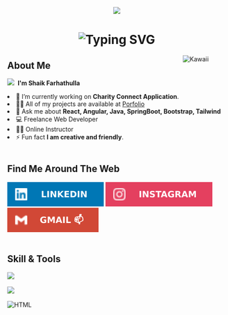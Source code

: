<p align=center><img src="https://github.com/theabdulsalman/theabdulsalman/assets/143430536/56d7ee7f-b9e3-48e9-9af6-a056c43f26ab"/></p>

<h1 align="center">
<a><img src="https://readme-typing-svg.demolab.com?font=Platypi&size=25&duration=2000&pause=1000&color=3888FF&center=true&random=false&width=450&lines=Software+Engineer;Full+Stack+Developer;Freelancer+Web+Developer;Online+Instructor" alt="Typing SVG" /></a>
</h1>

<img src="https://media.tenor.com/at27bgtYrKsAAAAi/purple-bat.gif" alt="Kawaii" width="100" height="100" align="right" />
<h2 align="left">About Me</h2>
<p><img src="https://media.tenor.com/UdMNNyr9BgIAAAAi/discord-discordgifemoji.gif" />&nbsp; <b>I'm Shaik Farhathulla</b> </p>
<li>🔭 I’m currently working on <b>Charity Connect Application</b>.</li>
<li>👨‍💻 All of my projects are available at <a href="https://shaikfarhathulla-dev.github.io/portfolio/">Porfolio</a></li>
<li>💬 Ask me about <b>React, Angular, Java, SpringBoot, Bootstrap, Tailwind</b></li>
<li>💻 Freelance Web Developer</li>
<li>🧑‍🏫 Online Instructor</li>
<li>⚡ Fun fact <b>I am creative and friendly</b>.</li>

<br>
<h2 align="left">Find Me Around The Web</h2>
<div align="left">
<a href="https://www.linkedin.com/in/shaik-farhathulla/"><img src="https://raw.githubusercontent.com/PROxZIMA/PROxZIMA/master/src/social/linkedin.svg" alt="shaik-farhathulla-dev-liinkedin"/></a></a>
<a href="https://www.instagram.com/shaik_farhath93/"><img src="https://raw.githubusercontent.com/PROxZIMA/PROxZIMA/master/src/social/instagram.svg" alt="shaik-farhathulla-dev-insta"/></a>
<!-- <a href="https://twitter.com/theabdulsalman/"><img src="https://img.shields.io/badge/X-%23000000.svg?style=for-the-badge&logo=X&logoColor=white" alt="theabdulsalman"/></a>
<a href="https://youtube.com/theabdulsalman/"><img src="https://img.shields.io/badge/YouTube-%23FF0000.svg?style=for-the-badge&logo=YouTube&logoColor=white" alt="theabdulsalman"/></a> -->
<a href="mailto:shaikfarhathulla.dev@gmail.com"><img src="https://raw.githubusercontent.com/PROxZIMA/PROxZIMA/master/src/social/gmail.svg" alt="shaik-farhathulla-dev-mail"/></a>
</div>



<br>

<div>
<h2 align="left">Skill & Tools</h2>
<p align="left">
  <img src="https://skillicons.dev/icons?i=html,css,js,ts,react,angular,tailwind,bootstrap,java,spring,maven,mysql,c,py" />
</p>
<p align="left">
  <img src="https://skillicons.dev/icons?i=vscode,vite,eclipse,postman,git,github,aws,pycharm,anaconda,notion" />
</p>
 <img src="https://github.com/theabdulsalman/theabdulsalman/assets/143430536/dff1a70b-2ec9-49dc-908b-f295e6cecdc1" alt="HTML" height="50" title="HTML">


<!-- <br>
<h3 align="left">Support</h3>
<p><a href="https://www.buymeacoffee.com/theabdulsalman"> <img align="left" src="https://cdn.buymeacoffee.com/buttons/v2/default-yellow.png" height="50" width="210" alt="theabdulsalman" /></a></p> -->


<!-- <br>
<div align="left">
<h2>🐍 My Contributions 🐍</h2>
  <br>
<picture>
  <source media="(prefers-color-scheme: dark)" srcset="https://raw.githubusercontent.com/shaikfarhathulla-dev/shaikfarhathulla-dev/output/github-contribution-grid-snake-dark.svg">
  <source media="(prefers-color-scheme: light)" srcset="https://raw.githubusercontent.com/shaikfarhathulla-dev/shaikfarhathulla-dev/output/github-contribution-grid-snake.svg">
  <img alt="github contribution grid snake animation" src="https://raw.githubusercontent.com/shaikfarhathulla-dev/shaikfarhathulla-dev/output/github-contribution-grid-snake.svg">
</picture>
</br>
</div> -->

<!-- <div align="center">
<img src="https://github.com/theabdulsalman/theabdulsalman/assets/143430536/2353939e-9de5-443e-a560-b450cf27ddc5" />
</div> -->
